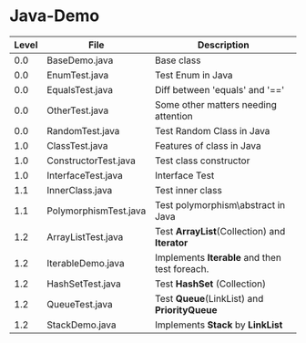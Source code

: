 # Java-Demo

| Level | File  | Description |
| ---------- | ------------- | ------------- |
| 0.0 | BaseDemo.java  | Base class   |
| 0.0 | EnumTest.java | Test Enum in Java |
| 0.0 | EqualsTest.java | Diff between 'equals' and '==' |
| 0.0 | OtherTest.java | 	Some other matters needing attention |
| 0.0 | RandomTest.java | Test Random Class in Java |
| 1.0 | ClassTest.java | Features of class in Java |
| 1.0 | ConstructorTest.java | Test class constructor |
| 1.0 | InterfaceTest.java | Interface Test |
| 1.1 | InnerClass.java | Test inner class |
| 1.1 | PolymorphismTest.java | Test polymorphism\abstract in Java |
| 1.2 | ArrayListTest.java  | Test <b>ArrayList</b>(Collection) and <b>Iterator</b> |
| 1.2 | IterableDemo.java | Implements <b>Iterable</b> and then test foreach. |
| 1.2 | HashSetTest.java | Test <b>HashSet</b> (Collection) |
| 1.2 | QueueTest.java | Test <b>Queue</b>(LinkList) and <b>PriorityQueue</b> |
| 1.2 | StackDemo.java | Implements <b>Stack</b> by <b>LinkList</b> |

